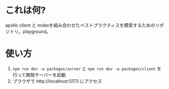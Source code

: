 # これは何?

apollo client と mobxを組み合わせたベストプラクティスを模索するためのリポジトリ。playground。

# 使い方

1. `npm run dev -w packages/server` と `npm run dev -w packages/client` を行って開発サーバーを起動
1. ブラウザで http://localhost:5173 にアクセス

